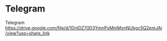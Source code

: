 # Telegram
Telegram
https://drive.google.com/file/d/1DnlDZ70D3YmnPsMmMxnNUbgc5Q2pmJAi/view?usp=share_link
